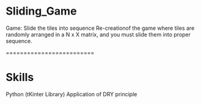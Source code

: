 # Sliding_Game
Game: Slide the tiles into sequence
Re-creationof the game where tiles are randomly 
arranged in a N x X matrix, and you must slide them 
into proper sequence.

=========================
# Skills
Python (tKinter Library)
Application of DRY principle
